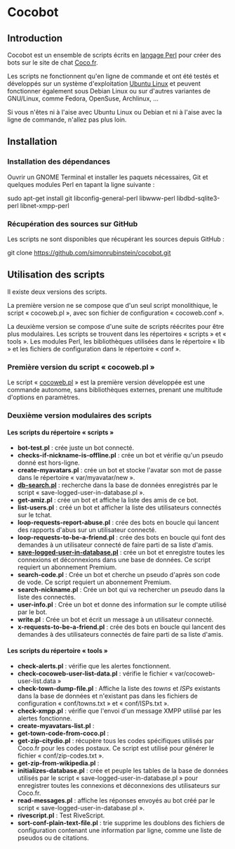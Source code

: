 # Cocobot

## Introduction

Cocobot est un ensemble de scripts écrits en [langage Perl](https://fr.wikipedia.org/wiki/Perl_(langage)) pour créer des bots sur le site de chat [Coco.fr](http://www.coco.fr/).

Les scripts ne fonctionnent qu'en ligne de commande et ont été testés et développés sur un système d'exploitation [Ubuntu Linux](https://fr.wikipedia.org/wiki/Ubuntu) et peuvent fonctionner également sous Debian Linux ou sur d'autres variantes de GNU/Linux, comme Fedora, OpenSuse,  Archlinux, ... 

Si vous n'êtes ni à l'aise avec Ubuntu Linux ou Debian et ni à l'aise avec la ligne de commande, n'allez pas plus loin.

## Installation

### Installation des dépendances

Ouvrir un GNOME Terminal et installer les paquets nécessaires, Git et quelques modules Perl en tapant la ligne suivante :

  sudo apt-get install git libconfig-general-perl libwww-perl libdbd-sqlite3-perl libnet-xmpp-perl


### Récupération des sources sur GitHub

Les scripts ne sont disponibles que récupérant les sources depuis GitHub :

  git clone https://github.com/simonrubinstein/cocobot.git


Utilisation des scripts
-----------------------

Il existe deux versions des scripts.

La première version ne se compose que d'un seul script monolithique, le script « cocoweb.pl », avec son fichier de configuration « cocoweb.conf ».

La deuxième version se compose d'une suite de scripts réécrites pour être plus modulaires. Les scripts se trouvent dans les répertoires « scripts » et « tools ». Les modules Perl, les bibliothèques utilisées dans le répertoire « lib » et les fichiers de configuration dans le répertoire « conf ».

### Première version du script « cocoweb.pl » ###

Le script « [cocoweb.pl](cocoweb.md) » est la première version développée est une commande autonome, sans bibliothèques externes, prenant une multitude d'options en paramètres. 

### Deuxième version modulaires des scripts ###

#### Les scripts du répertoire « scripts » ####

  * **bot-test.pl** : crée juste un bot connecté.
  * **checks-if-nickname-is-offline.pl** : crée un bot et vérifie qu'un pseudo donné est hors-ligne.
  * **create-myavatars.pl** : crée un bot et stocke l'avatar son mot de passe dans le répertoire « var/myavatar/new ».
  * **[db-search.pl](dbSearch.md)** : recherche dans la base de données enregistrés par le script « save-logged-user-in-database.pl ».
  * **get-amiz.pl** : crée un bot et affiche la liste des amis de ce bot.
  * **list-users.pl** : créé un bot et afficher la liste des utilisateurs connectés sur le tchat.
  * **loop-requests-report-abuse.pl** : crée des bots en boucle qui lancent des rapports d'abus sur un utilisateur connecté.
  * **loop-requests-to-be-a-friend.pl** : crée des bots en boucle qui font des demandes à un utilisateur connecté de faire parti de sa liste d'amis.
  * **[save-logged-user-in-database.pl](saveLoggedUserInDatabase.md)** : crée un bot et enregistre toutes les connexions et déconnexions dans une base de données. Ce script requiert un abonnement Premium.
  * **search-code.pl** : Crée un bot et cherche un pseudo d'après son code de vode. Ce script requiert un abonnement Premium.
  * **search-nickname.pl** : Crée un bot qui va rechercher un pseudo dans la liste des connectés.
  * **user-info.pl** : Crée un bot et donne des information sur le compte utilisé par le bot.
  * **write.pl** : Crée un bot et écrit un message à un utilisateur connecté.
  * **x-requests-to-be-a-friend.pl** : crée des bots en boucle qui lancent des demandes à des utilisateurs connectés de faire parti de sa liste d'amis.

#### Les scripts du répertoire « tools » ####
  * **check-alerts.pl** : vérifie que les alertes fonctionnent.
  * **check-cocoweb-user-list-data.pl** : vérifie le fichier « var/cocoweb-user-list.data »
  * **check-town-dump-file.pl** : Affiche la liste des _towns_ et _ISPs_ existants dans la base de données et n'existant pas dans les fichiers de configuration « conf/towns.txt » et « conf/ISPs.txt ».
  * **check-xmpp.pl** : vérifie que l'envoi d'un message XMPP utilisé par les alertes fonctionne.
  * **create-myavatars-list.pl** :
  * **get-town-code-from-coco.pl** :
  * **get-zip-citydio.pl** : récupère tous les codes spécifiques utilisés par Coco.fr pour les codes postaux. Ce script est utilisé pour générer le fichier « conf/zip-codes.txt ».
  * **get-zip-from-wikipedia.pl** :
  * **initializes-database.pl** : crée et peuple les tables de la base de données utilisés par le script « save-logged-user-in-database.pl » pour enregistrer toutes les connexions et déconnexions des utilisateurs sur Coco.fr.
  * **read-messages.pl** : affiche les réponses envoyés au bot créé par le script « save-logged-user-in-database.pl ».
  * **rivescript.pl** : Test RiveScript.
  * **sort-conf-plain-text-file.pl** : trie supprime les doublons des fichiers de configuration contenant une information par ligne, comme une liste de pseudos ou de citations.

